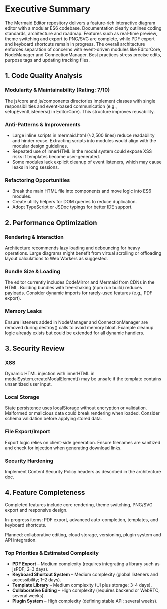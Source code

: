 # Executive Summary

The Mermaid Editor repository delivers a feature‑rich interactive diagram editor with a modular ES6 codebase. Documentation clearly outlines coding standards, architecture and roadmap. Features such as real-time preview, theme switching and export to PNG/SVG are complete, while PDF export and keyboard shortcuts remain in progress. The overall architecture enforces separation of concerns with event-driven modules like EditorCore, NodeManager and ConnectionManager. Best practices stress precise edits, purpose tags and updating tracking files.

## 1. Code Quality Analysis

### Modularity & Maintainability (Rating: 7/10)
The js/core and js/components directories implement classes with single responsibilities and event-based communication (e.g., setupEventListeners() in EditorCore). This structure improves reusability.

### Anti‑Patterns & Improvements

- Large inline scripts in mermaid.html (≈2,500 lines) reduce readability and hinder reuse. Extracting scripts into modules would align with the modular design guidelines.
- Repeated use of innerHTML in the modal system could expose XSS risks if templates become user-generated.
- Some modules lack explicit cleanup of event listeners, which may cause leaks in long sessions.

### Refactoring Opportunities

- Break the main HTML file into components and move logic into ES6 modules.
- Create utility helpers for DOM queries to reduce duplication.
- Adopt TypeScript or JSDoc typings for better IDE support.

## 2. Performance Optimization

### Rendering & Interaction
Architecture recommends lazy loading and debouncing for heavy operations. Large diagrams might benefit from virtual scrolling or offloading layout calculations to Web Workers as suggested.

### Bundle Size & Loading
The editor currently includes CodeMirror and Mermaid from CDNs in the HTML. Building bundles with tree‑shaking (npm run build) reduces payloads. Consider dynamic imports for rarely-used features (e.g., PDF export).

### Memory Leaks
Ensure listeners added in NodeManager and ConnectionManager are removed during destroy() calls to avoid memory bloat. Example cleanup logic already exists but could be extended for all dynamic handlers.

## 3. Security Review

### XSS
Dynamic HTML injection with innerHTML in modalSystem.createModalElement() may be unsafe if the template contains unsanitized user input.

### Local Storage
State persistence uses localStorage without encryption or validation. Malformed or malicious data could break rendering when loaded. Consider schema validation before applying stored data.

### File Export/Import
Export logic relies on client-side generation. Ensure filenames are sanitized and check for injection when generating download links.

### Security Hardening
Implement Content Security Policy headers as described in the architecture doc.

## 4. Feature Completeness

Completed features include core rendering, theme switching, PNG/SVG export and responsive design.

In-progress items: PDF export, advanced auto-completion, templates, and keyboard shortcuts.

Planned: collaborative editing, cloud storage, versioning, plugin system and API integration.

### Top Priorities & Estimated Complexity

- **PDF Export** – Medium complexity (requires integrating a library such as jsPDF; 2–3 days).
- **Keyboard Shortcut System** – Medium complexity (global listeners and accessibility; 1–2 days).
- **Template Library** – Medium complexity (UI plus storage; 3–4 days).
- **Collaborative Editing** – High complexity (requires backend or WebRTC; several weeks).
- **Plugin System** – High complexity (defining stable API; several weeks).